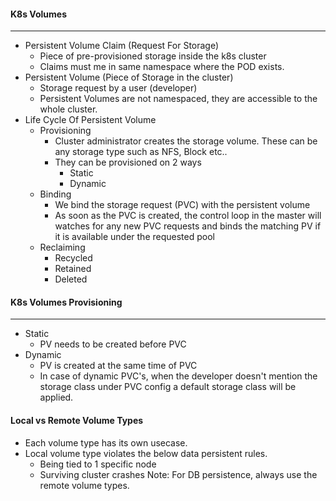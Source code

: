 #### K8s Volumes
----
- Persistent Volume Claim (Request For Storage)
  - Piece of pre-provisioned storage inside the k8s cluster
  - Claims must me in same namespace where the POD exists.
- Persistent Volume (Piece of Storage in the cluster)
  - Storage request by a user (developer)
  - Persistent Volumes are not namespaced, they are accessible to the whole cluster.
- Life Cycle Of Persistent Volume
  - Provisioning
    - Cluster administrator creates the storage volume. These can be any storage type such as NFS, Block etc..
    - They can be provisioned on 2 ways
      - Static
      - Dynamic
  - Binding
    - We bind the storage request (PVC) with the persistent volume
    - As soon as the PVC is created, the control loop in the master will watches for any new PVC requests and binds the matching PV if it is available under the requested pool
  - Reclaiming
    - Recycled
    - Retained
    - Deleted
#### K8s Volumes Provisioning
---
- Static
  - PV needs to be created before PVC
- Dynamic
  - PV is created at the same time of PVC
  - In case of dynamic PVC's, when the developer doesn't mention the storage class under PVC config a default storage class will be applied.
#### Local vs Remote Volume Types
- Each volume type has its own usecase.
- Local volume type violates the below data persistent rules.
  - Being tied to 1 specific node
  - Surviving cluster crashes
Note: For DB persistence, always use the remote volume types.
